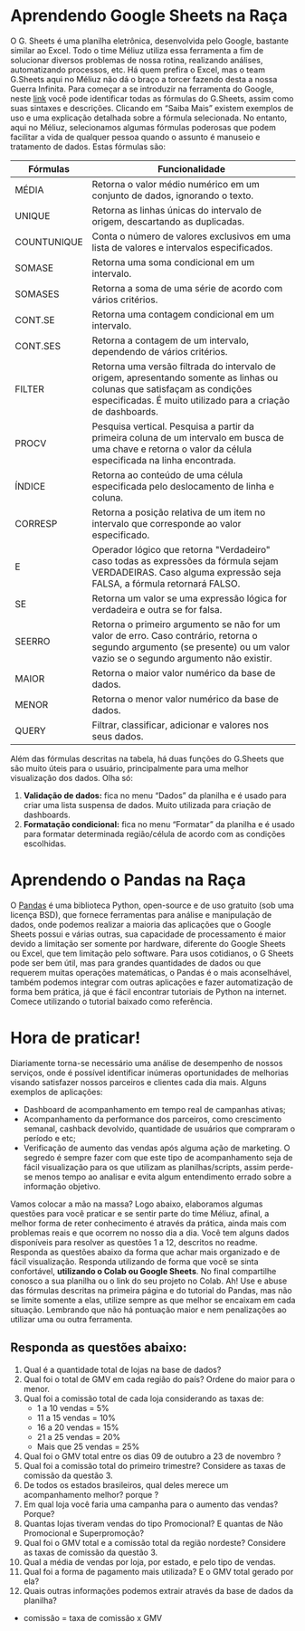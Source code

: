 ﻿# Aprendendo Google Sheets na Raça

O G. Sheets é uma planilha eletrônica, desenvolvida pelo Google, bastante similar ao Excel. Todo o time Méliuz utiliza essa ferramenta a fim de solucionar diversos problemas de nossa rotina, realizando análises, automatizando processos, etc. Há quem prefira o Excel, mas o team G.Sheets aqui no Méliuz não dá o braço a torcer fazendo desta a nossa Guerra Infinita.
Para começar a se introduzir na ferramenta do Google, neste [link](https://support.google.com/docs/table/25273?hl=pt-BR&ref_topic=3105600&authuser=0) você pode identificar todas as fórmulas do G.Sheets, assim como suas sintaxes e descrições. Clicando em “Saiba Mais” existem exemplos de uso e uma explicação detalhada sobre a fórmula selecionada. No entanto, aqui no Méliuz, selecionamos algumas fórmulas poderosas que podem facilitar a vida de qualquer pessoa quando o assunto é manuseio e tratamento de dados. Estas fórmulas são:

| Fórmulas    | Funcionalidade                                                                                                                                                                           |
|-------------|------------------------------------------------------------------------------------------------------------------------------------------------------------------------------------------|
| MÉDIA       | Retorna o valor médio numérico em um conjunto de dados, ignorando o texto.                                                                                                               |
| UNIQUE      | Retorna as linhas únicas do intervalo de origem, descartando as duplicadas.                                                                                                              |
| COUNTUNIQUE | Conta o número de valores exclusivos em uma lista de valores e intervalos especificados.                                                                                                 |
| SOMASE      | Retorna uma soma condicional em um intervalo.                                                                                                                                            |
| SOMASES     | Retorna a soma de uma série de acordo com vários critérios.                                                                                                                              |
| CONT.SE     | Retorna uma contagem condicional em um intervalo.                                                                                                                                        |
| CONT.SES    | Retorna a contagem de um intervalo, dependendo de vários critérios.                                                                                                                      |
| FILTER      | Retorna uma versão filtrada do intervalo de origem, apresentando somente as linhas ou colunas que satisfaçam as condições especificadas. É muito utilizado para a criação de dashboards. |
| PROCV       | Pesquisa vertical. Pesquisa a partir da primeira coluna de um intervalo em busca de uma chave e retorna o valor da célula especificada na linha encontrada.                              |
| ÍNDICE      | Retorna ao conteúdo de uma célula especificada pelo deslocamento de linha e coluna.                                                                                                      |
| CORRESP     | Retorna a posição relativa de um item no intervalo que corresponde ao valor especificado.                                                                                                |
| E           | Operador lógico que retorna "Verdadeiro" caso todas as expressões da fórmula sejam VERDADEIRAS. Caso alguma expressão seja FALSA, a fórmula retornará FALSO.                             |
| SE          | Retorna um valor se uma expressão lógica for verdadeira e outra se for falsa.                                                                                                            |
| SEERRO      | Retorna o primeiro argumento se não for um valor de erro. Caso contrário, retorna o segundo argumento (se presente) ou um valor vazio se o segundo argumento não existir.                |
| MAIOR       | Retorna o maior valor numérico da base de dados.                                                                                                                                         |
| MENOR       | Retorna o menor valor numérico da base de dados.                                                                                                                                         |
| QUERY       | Filtrar, classificar, adicionar e valores nos seus dados.                                                                                                                                |

Além das fórmulas descritas na tabela, há duas funções do G.Sheets que são muito úteis para o usuário, principalmente para uma melhor visualização dos dados. Olha só: 
  1. **Validação de dados:** fica no menu “Dados” da planilha e é usado para criar uma lista suspensa de dados. Muito utilizada para criação de dashboards.
  2. **Formatação condicional:** fica no menu “Formatar” da planilha e é usado para formatar determinada região/célula de acordo com as condições escolhidas.

# Aprendendo o Pandas na Raça

O [Pandas](https://pandas.pydata.org/pandas-docs/stable/getting_started/comparison/comparison_with_spreadsheets.html) é uma biblioteca Python, open-source e de uso gratuito (sob uma licença BSD), que fornece ferramentas para análise e manipulação de dados, onde podemos realizar a maioria das aplicações que o Google Sheets possui e várias outras, sua capacidade de processamento é maior devido a limitação ser somente por hardware, diferente do Google Sheets ou Excel, que tem limitação pelo software. Para usos cotidianos, o G Sheets pode ser bem útil, mas para grandes quantidades de dados ou que requerem muitas operações matemáticas, o Pandas é o mais aconselhável, também podemos integrar com outras aplicações e fazer automatização de forma bem prática, já que é fácil encontrar tutoriais de Python na internet.
Comece utilizando o tutorial baixado como referência.

# Hora de praticar! 

Diariamente torna-se necessário uma análise de desempenho de nossos serviços, onde é possível identificar inúmeras oportunidades de melhorias visando satisfazer nossos parceiros e clientes cada dia mais. Alguns exemplos de aplicações:
* Dashboard de acompanhamento em tempo real  de campanhas ativas;
* Acompanhamento da performance dos parceiros, como crescimento semanal, cashback devolvido, quantidade de usuários que compraram o período e etc;
* Verificação de aumento das vendas após alguma ação de marketing.
O segredo é sempre fazer com que este tipo de acompanhamento seja de fácil visualização para os que utilizam as planilhas/scripts, assim perde-se menos tempo ao analisar e evita algum entendimento errado sobre a informação objetivo.

Vamos colocar a mão na massa? 
Logo abaixo, elaboramos algumas questões para você praticar e se sentir parte do time Méliuz, afinal, a melhor forma de reter conhecimento é através da prática, ainda mais com problemas reais e que ocorrem no nosso dia a dia.
Você tem alguns dados disponíveis para resolver as questões 1 a 12, descritos no readme. Responda as questões abaixo da forma que achar mais organizado e de fácil visualização. Responda utilizando de forma que você se sinta confortável, **utilizando o Colab ou Google Sheets**. No final compartilhe conosco a sua planilha ou o link do seu projeto no Colab.
Ah! Use e abuse das fórmulas descritas na primeira página e do tutorial do Pandas, mas não se limite somente a elas, utilize sempre as que melhor se encaixam em cada situação.
Lembrando que não há pontuação maior e nem penalizações ao utilizar uma ou outra ferramenta.

## Responda as questões abaixo: 

1. Qual é a quantidade total de lojas na base de dados?
2. Qual foi o total de GMV em cada região do país? Ordene do maior para o menor.
3. Qual foi a comissão total de cada loja considerando as taxas de: 
    * 1 a 10 vendas = 5% 
    * 11 a 15 vendas = 10%
    * 16 a 20 vendas = 15%
    * 21 a 25 vendas = 20%
    * Mais que 25 vendas = 25%
4. Qual foi o GMV total entre os dias 09 de outubro a 23 de novembro ?
5. Qual foi a comissão total do primeiro trimestre? Considere as taxas de comissão da questão 3.
6. De todos os estados brasileiros, qual deles merece um acompanhamento melhor? porque ?
7. Em qual loja você faria uma campanha para o aumento das vendas? Porque?
8. Quantas lojas tiveram vendas do tipo Promocional? E quantas de Não Promocional e Superpromoção?
9. Qual foi o GMV total e a comissão total da região nordeste? Considere as taxas de comissão da questão 3.
10. Qual a média de vendas por loja, por estado, e pelo tipo de vendas.
11. Qual foi a forma de pagamento mais utilizada? E o GMV total gerado por ela?
12. Quais outras informações podemos extrair através da base de dados da planilha?
* comissão = taxa de comissão  x GMV



